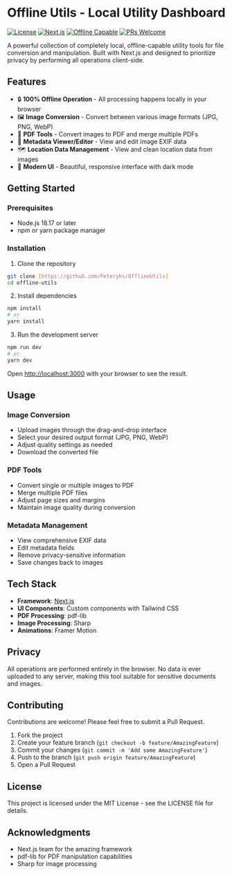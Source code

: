 # Offline Utils - Local Utility Dashboard

[![License](https://img.shields.io/badge/license-MIT-blue.svg)](LICENSE)
[![Next.js](https://img.shields.io/badge/Next.js-13.0+-blueviolet.svg)](https://nextjs.org/)
[![Offline Capable](https://img.shields.io/badge/Offline-100%25-success.svg)](#features)
[![PRs Welcome](https://img.shields.io/badge/PRs-welcome-brightgreen.svg)](#contributing)

A powerful collection of completely local, offline-capable utility tools for file conversion and manipulation. Built with Next.js and designed to prioritize privacy by performing all operations client-side.

## Features

- 🔒 **100% Offline Operation** - All processing happens locally in your browser
- 🖼️ **Image Conversion** - Convert between various image formats (JPG, PNG, WebP)
- 📄 **PDF Tools** - Convert images to PDF and merge multiple PDFs
- 📸 **Metadata Viewer/Editor** - View and edit image EXIF data
- 🗺️ **Location Data Management** - View and clean location data from images
- 🎨 **Modern UI** - Beautiful, responsive interface with dark mode

## Getting Started

### Prerequisites

- Node.js 18.17 or later
- npm or yarn package manager

### Installation

1. Clone the repository
```bash
git clone [https://github.com/Peteryhs/OfflineUtils]
cd offline-utils
```

2. Install dependencies
```bash
npm install
# or
yarn install
```

3. Run the development server
```bash
npm run dev
# or
yarn dev
```

Open [http://localhost:3000](http://localhost:3000) with your browser to see the result.

## Usage

### Image Conversion
- Upload images through the drag-and-drop interface
- Select your desired output format (JPG, PNG, WebP)
- Adjust quality settings as needed
- Download the converted file

### PDF Tools
- Convert single or multiple images to PDF
- Merge multiple PDF files
- Adjust page sizes and margins
- Maintain image quality during conversion

### Metadata Management
- View comprehensive EXIF data
- Edit metadata fields
- Remove privacy-sensitive information
- Save changes back to images

## Tech Stack

- **Framework**: [Next.js](https://nextjs.org/)
- **UI Components**: Custom components with Tailwind CSS
- **PDF Processing**: pdf-lib
- **Image Processing**: Sharp
- **Animations**: Framer Motion

## Privacy

All operations are performed entirely in the browser. No data is ever uploaded to any server, making this tool suitable for sensitive documents and images.

## Contributing

Contributions are welcome! Please feel free to submit a Pull Request.

1. Fork the project
2. Create your feature branch (`git checkout -b feature/AmazingFeature`)
3. Commit your changes (`git commit -m 'Add some AmazingFeature'`)
4. Push to the branch (`git push origin feature/AmazingFeature`)
5. Open a Pull Request

## License

This project is licensed under the MIT License - see the LICENSE file for details.

## Acknowledgments

- Next.js team for the amazing framework
- pdf-lib for PDF manipulation capabilities
- Sharp for image processing
